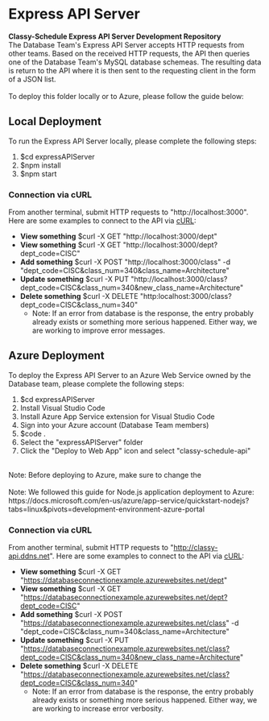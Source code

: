 # Express API Server
**Classy-Schedule Express API Server Development Repository**
</br>
The Database Team's Express API Server accepts HTTP requests from other teams. Based
on the received HTTP requests, the API then queries one of the Database Team's MySQL
database schemeas. The resulting data is return to the API where it is then sent to
the requesting client in the form of a JSON list.
</br></br>
To deploy this folder locally or to Azure, please follow the guide below:

## Local Deployment
To run the Express API Server locally, please complete the following steps:
1. $cd expressAPIServer
2. $npm install
3. $npm start

### Connection via cURL
From another terminal, submit HTTP requests to "http://localhost:3000". Here are some examples to connect to the API via [cURL](https://curl.se/):
- **View something** $curl -X GET "http://localhost:3000/dept"
- **View something** $curl -X GET "http://localhost:3000/dept?dept_code=CISC"
- **Add something**  $curl -X POST "http://localhost:3000/class" -d "dept_code=CISC&class_num=340&class_name=Architecture"
- **Update something** $curl -X PUT "http://localhost:3000/class?dept_code=CISC&class_num=340&new_class_name=Architecture"
- **Delete something** $curl -X DELETE "http:localhost:3000/class?dept_code=CISC&class_num=340"
    - Note: If an error from database is the response, the entry probably already exists or something more serious happened. Either way, we are working to improve error messages.


## Azure Deployment
To deploy the Express API Server to an Azure Web Service owned by the Database team, please complete the following steps:
1. $cd expressAPIServer
2. Install Visual Studio Code
3. Install Azure App Service extension for Visual Studio Code
4. Sign into your Azure account (Database Team members)
5. $code .
6. Select the "expressAPIServer" folder
7. Click the "Deploy to Web App" icon and select "classy-schedule-api"
</br>
Note: Before deploying to Azure, make sure to change the 
</br></br>
Note: We followed this guide for Node.js application deployment to Azure: https://docs.microsoft.com/en-us/azure/app-service/quickstart-nodejs?tabs=linux&pivots=development-environment-azure-portal

### Connection via cURL
From another terminal, submit HTTP requests to "http://classy-api.ddns.net". Here are some examples to connect to the API via [cURL](https://curl.se/):
- **View something** $curl -X GET "https://databaseconnectionexample.azurewebsites.net/dept"
- **View something** $curl -X GET "https://databaseconnectionexample.azurewebsites.net/dept?dept_code=CISC"
- **Add something**  $curl -X POST "https://databaseconnectionexample.azurewebsites.net/class" -d "dept_code=CISC&class_num=340&class_name=Architecture"
- **Update something** $curl -X PUT "https://databaseconnectionexample.azurewebsites.net/class?dept_code=CISC&class_num=340&new_class_name=Architecture"
- **Delete something** $curl -X DELETE "https://databaseconnectionexample.azurewebsites.net/class?dept_code=CISC&class_num=340"
  - Note: If an error from database is the response, the entry probably already exists or something more serious happened. Either way, we are working to increase error verbosity.

